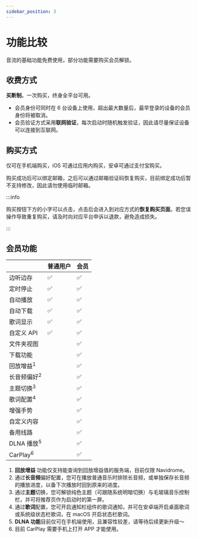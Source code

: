 ```yaml
---
sidebar_position: 3
---
```


# 功能比较

音流的基础功能免费使用，部分功能需要购买会员解锁。

## 收费方式

**买断制**。一次购买，终身全平台可用。

- 会员身份可同时在 6 台设备上使用，超出最大数量后，最早登录的设备的会员身份将被取消。
- 会员验证方式采用**联网验证**，每次启动时随机触发验证，因此请尽量保证设备可以连接到互联网。

## 购买方式

仅可在手机端购买，iOS 可通过应用内购买，安卓可通过支付宝购买。

购买成功后可以绑定邮箱，之后可以通过邮箱验证码恢复购买，目前绑定成功后暂不支持修改，因此请勿使用临时邮箱。

:::info

购买按钮下方的小字可以点击，点击后会进入到对应方式的**恢复购买页面**。若您误操作导致重复购买，请及时向对应平台申诉以退款，避免造成损失。

:::

## 会员功能

|  | 普通用户 | 会员 |
| --- | --- | --- |
| 边听边存 |✅|✅|
| 定时停止 |✅|✅|
| 自动播放 |✅|✅|
| 自动下载 |✅|✅|
| 歌词显示 |✅|✅|
| 自定义 API |✅|✅|
| 文件夹视图 ||✅|
| 下载功能 ||✅|
| 回放增益<sup>1</sup> ||✅|
| 长音频偏好<sup>2</sup> ||✅|
| 主题切换<sup>3</sup>  ||✅|
| 歌词配置<sup>4</sup>  ||✅|
| 增强手势 ||✅|
| 自定义内容 ||✅|
| 备用线路 ||✅|
| DLNA 播放<sup>5</sup> ||✅|
| CarPlay<sup>6</sup> ||✅|

1. **回放增益** 功能仅支持能查询到回放增益值的服务端，目前仅限 Navidrome。
2. 通过**长音频**偏好配置，您可在播放普通音乐时排除长音频，或单独保存长音频的播放进度，以备下次播放时回到原来的进度。
3. 通过**主题**切换，您可解锁纯色主题（可跟随系统明暗切换）与毛玻璃音乐控制栏，并可将推荐页作为启动时的第一屏。
4. 通过**歌词**配置，您可开启通知栏组件的歌词通知，并可在安卓端开启桌面歌词或系统级状态栏歌词，在 macOS 开启状态栏歌词。
5. **DLNA 功能**目前仅可在手机端使用，且兼容性较差，请等待后续更新升级～
6. 目前 CarPlay 需要手机上打开 APP 才能使用。